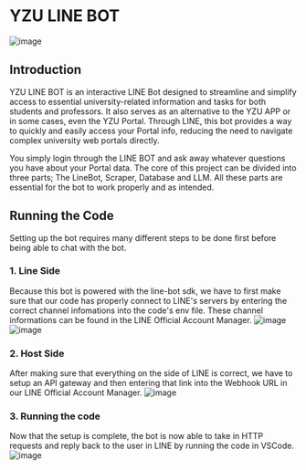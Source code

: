 # YZU LINE BOT
![image](https://github.com/user-attachments/assets/78b73076-1ee5-459f-ab0e-6da788e49901)

## Introduction

YZU LINE BOT is an interactive LINE Bot designed to streamline and simplify access to essential university-related information and tasks for both students and professors. It also serves as an alternative to the YZU APP or in some cases, even the YZU Portal. Through LINE, this bot provides a  way to quickly and easily access your Portal info, reducing the need to navigate complex university web portals directly.

You simply login through the LINE BOT and ask away whatever questions you have about your Portal data. The core of this project can be divided into three parts; The LineBot, Scraper, Database and LLM. All these parts are essential for the bot to work properly and as intended. 

## Running the Code
Setting up the bot requires many different steps to be done first before being able to chat with the bot. 

### 1. Line Side
Because this bot is powered with the line-bot sdk, we have to first make sure that our code has properly connect to LINE's servers by entering the correct channel infomations into the code's env file. These channel informations can be found in the LINE Official Account Manager.
![image](https://github.com/user-attachments/assets/f20548db-dad1-45e4-b455-786f65fcca44)
![image](https://github.com/user-attachments/assets/e9a6c8a0-113b-4354-be10-8e231825e2c2)

### 2. Host Side
After making sure that everything on the side of LINE is correct, we have to setup an API gateway and then entering that link into the Webhook URL in our LINE Official Account Manager.
![image](https://github.com/user-attachments/assets/1a302878-fd7f-40f8-a8ea-bb76ce0a1076)

### 3. Running the code
Now that the setup is complete, the bot is now able to take in HTTP requests and reply back to the user in LINE by running the code in VSCode.
![image](https://github.com/user-attachments/assets/e5b60436-3076-4d3f-aef0-3726b8b4e905)



